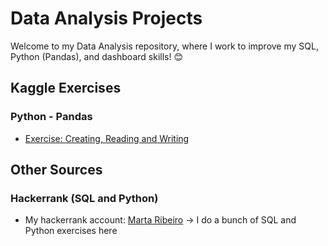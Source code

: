 # Data Analysis Projects

Welcome to my Data Analysis repository, where I work to improve my SQL, Python (Pandas), and dashboard skills! 😊

## Kaggle Exercises

### Python - Pandas

* [Exercise: Creating, Reading and Writing](link)

## Other Sources

### Hackerrank (SQL and Python)

* My hackerrank account: [Marta Ribeiro](https://www.hackerrank.com/profile/iammartaribeiro) -> I do a bunch of SQL and Python exercises here
